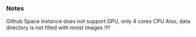 ### Notes

Github Space instance does not support GPU, only 4 cores CPU 
Also, data directory is not filled with mnist images !!!!